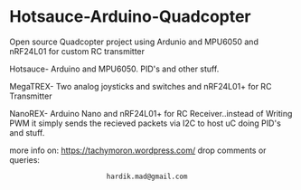 # Hotsauce-Arduino-Quadcopter
Open source Quadcopter project using Ardunio and MPU6050 and nRF24L01 for custom RC transmitter

Hotsauce- Arduino and MPU6050. PID's and other stuff.

MegaTREX- Two analog joysticks and switches and nRF24L01+ for RC Transmitter

NanoREX-  Arduino Nano and nRF24L01+ for RC Receiver..instead of Writing PWM it simply sends the recieved packets via I2C to host uC doing PID's and stuff.

more info on: https://tachymoron.wordpress.com/
drop comments or queries: 

                            hardik.mad@gmail.com
